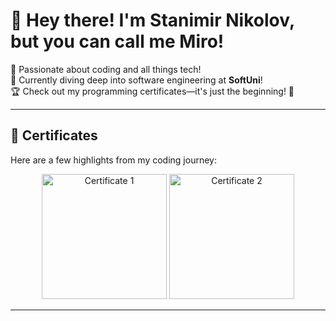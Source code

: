# 👋 Hey there! I'm Stanimir Nikolov, but you can call me Miro!

👀 Passionate about coding and all things tech!  
🌱 Currently diving deep into software engineering at **SoftUni**!  
🏆 Check out my programming certificates—it's just the beginning! 🚀  

---

## 📜 Certificates
Here are a few highlights from my coding journey:

<p align="center">
  <img src="https://github.com/MiroNikolov01/MiroNikolov01/assets/166949863/d06d1497-3d56-4ddb-a3a4-7df80abed8ec" alt="Certificate 1" width="200"/>
  <img src="https://github.com/user-attachments/assets/bb24277c-49f2-4d17-aa02-a6b7a267c6bb" alt="Certificate 2" width="200"/>
</p>

---
